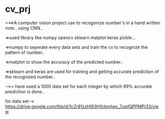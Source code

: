# cv_prj
===>A computer vision project use to recogonize number's in a hand written note.. using CNN..

=>used library like numpy opencv sklearn matplot keras pickle...

=>numpy to seperate every data sets and train the cv to recognize the pattern of number..

=>matplot to show the accuracy of the predicted number..

=>sklearn and keras are used for training and getting accurate prediction of the recognized number.. 


-->> have used a 1000 data set for each integer by which 99% accurate prediction is done..


for data set--> https://drive.google.com/file/d/1cZr91zzHl93H1cbmIwx_7upfQPPMPi33/view

